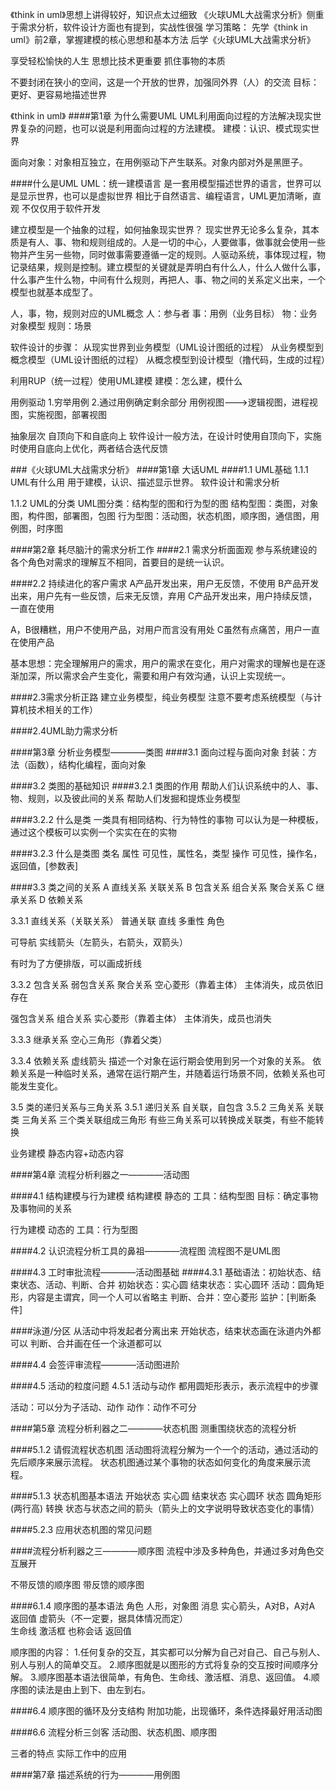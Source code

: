 《think in uml》思想上讲得较好，知识点太过细致
《火球UML大战需求分析》侧重于需求分析，软件设计方面也有提到，实战性很强
学习策略：
先学《think in uml》前2章，掌握建模的核心思想和基本方法
后学《火球UML大战需求分析》

享受轻松愉快的人生
思想比技术更重要
抓住事物的本质

不要封闭在狭小的空间，这是一个开放的世界，加强同外界（人）的交流
目标：更好、更容易地描述世界



《think in uml》
####第1章 为什么需要UML
UML利用面向过程的方法解决现实世界复杂的问题，也可以说是利用面向过程的方法建模。
建模：认识、模式现实世界

面向对象：对象相互独立，在用例驱动下产生联系。对象内部对外是黑匣子。


####什么是UML
UML：统一建模语言
	是一套用模型描述世界的语言，世界可以是显示世界，也可以是虚拟世界
	相比于自然语言、编程语言，UML更加清晰，直观
	不仅仅用于软件开发


建立模型是一个抽象的过程，如何抽象现实世界？
	现实世界无论多么复杂，其本质是有人、事、物和规则组成的。人是一切的中心，人要做事，做事就会使用一些物并产生另一些物，同时做事需要遵循一定的规则。人驱动系统，事体现过程，物记录结果，规则是控制。建立模型的关键就是弄明白有什么人，什么人做什么事，什么事产生什么物，中间有什么规则，再把人、事、物之间的关系定义出来，一个模型也就基本成型了。


人，事，物，规则对应的UML概念
	人：参与者
	事：用例（业务目标）
	物：业务对象模型
	规则：场景


软件设计的步骤：
	从现实世界到业务模型（UML设计图纸的过程）
	从业务模型到概念模型（UML设计图纸的过程）
	从概念模型到设计模型（撸代码，生成的过程）

利用RUP（统一过程）使用UML建模
建模：怎么建，模什么

用例驱动
	1.穷举用例
	2.通过用例确定剩余部分
用例视图--->逻辑视图，进程视图，实施视图，部署视图

抽象层次
	自顶向下和自底向上
	软件设计一般方法，在设计时使用自顶向下，实施时使用自底向上优化，两者结合迭代反馈



###《火球UML大战需求分析》
####第1章 大话UML
####1.1 UML基础
1.1.1 UML有什么用
用于建模，认识、描述显示世界。
软件设计和需求分析

1.1.2 UML的分类
UML图分类：结构型的图和行为型的图
	结构型图：类图，对象图，构件图，部署图，包图
	行为型图：活动图，状态机图，顺序图，通信图，用例图，时序图


####第2章 耗尽脑汁的需求分析工作
####2.1 需求分析面面观
参与系统建设的各个角色对需求的理解互不相同，首要目的是统一认识。

####2.2 持续进化的客户需求
A产品开发出来，用户无反馈，不使用
B产品开发出来，用户先有一些反馈，后来无反馈，弃用
C产品开发出来，用户持续反馈，一直在使用

A，B很糟糕，用户不使用产品，对用户而言没有用处
C虽然有点痛苦，用户一直在使用产品

基本思想：完全理解用户的需求，用户的需求在变化，用户对需求的理解也是在逐渐加深，所以需求会产生变化，需要和用户有效沟通，认识上实现统一。

####2.3需求分析正路
建立业务模型，纯业务模型
注意不要考虑系统模型（与计算机技术相关的工作）

####2.4UML助力需求分析


####第3章 分析业务模型————类图
####3.1 面向过程与面向对象
封装：方法（函数），结构化编程，面向对象

####3.2 类图的基础知识
####3.2.1 类图的作用
帮助人们认识系统中的人、事、物、规则，以及彼此间的关系
帮助人们发掘和提炼业务模型

####3.2.2 什么是类
一类具有相同结构、行为特性的事物
可以认为是一种模板，通过这个模板可以实例一个实实在在的实物

####3.2.3 什么是类图
类名
属性 可见性，属性名，类型
操作 可见性，操作名，返回值，[参数表]

####3.3 类之间的关系
A 直线关系  关联关系
B 包含关系
	组合关系
	聚合关系
C 继承关系
D 依赖关系

3.3.1 直线关系（关联关系）
普通关联	直线
	多重性
	角色

可导航		实线箭头（左箭头，右箭头，双箭头）

有时为了方便排版，可以画成折线

3.3.2 包含关系
弱包含关系	聚合关系			空心菱形（靠着主体）
	主体消失，成员依旧存在

强包含关系  组合关系			实心菱形（靠着主体）
	主体消失，成员也消失

3.3.3 继承关系
空心三角形（靠着父类）

3.3.4 依赖关系
虚线箭头
描述一个对象在运行期会使用到另一个对象的关系。
依赖关系是一种临时关系，通常在运行期产生，并随着运行场景不同，依赖关系也可能发生变化。

3.5 类的递归关系与三角关系
3.5.1 递归关系  自关联，自包含
3.5.2 三角关系
关联类
三角关系	三个类关联组成三角形
	有些三角关系可以转换成关联类，有些不能转换

业务建模
	静态内容+动态内容

####第4章 流程分析利器之一————活动图

####4.1 结构建模与行为建模
结构建模   静态的
	工具：结构型图
	目标：确定事物及事物间的关系

行为建模   动态的
	工具：行为型图


####4.2 认识流程分析工具的鼻祖————流程图
流程图不是UML图

####4.3 工时审批流程————活动图基础
####4.3.1 基础语法：初始状态、结束状态、活动、判断、合并
初始状态：实心圆
结束状态：实心圆环
活动：圆角矩形，内容是主谓宾，同一个人可以省略主
判断、合并：空心菱形
监护：[判断条件]

####泳道/分区
从活动中将发起者分离出来
开始状态，结束状态画在泳道内外都可以
判断、合并画在任一个泳道都可以

####4.4 会签评审流程————活动图进阶

####4.5 活动的粒度问题
4.5.1 活动与动作
都用圆矩形表示，表示流程中的步骤

活动：可以分为子活动、动作
动作：动作不可分


####第5章 流程分析利器之二————状态机图
测重围绕状态的流程分析

####5.1.2 请假流程状态机图
活动图将流程分解为一个一个的活动，通过活动的先后顺序来展示流程。
状态机图通过某个事物的状态如何变化的角度来展示流程。

####5.1.3 状态机图基本语法
开始状态   实心圆
结束状态   实心圆环
状态       圆角矩形(两行高)
转换       状态与状态之间的箭头（箭头上的文字说明导致状态变化的事情）


####5.2.3 应用状态机图的常见问题


####流程分析利器之三————顺序图
流程中涉及多种角色，并通过多对角色交互展开

不带反馈的顺序图
带反馈的顺序图

####6.1.4 顺序图的基本语法
角色      人形，对象图
消息      实心箭头，A对B，A对A
返回值    虚箭头（不一定要，据具体情况而定）	
生命线
激活框    也称会话
返回值


顺序图的内容：
1.任何复杂的交互，其实都可以分解为自己对自己、自己与别人、别人与别人的简单交互。
2.顺序图就是以图形的方式将复杂的交互按时间顺序分解。
3.顺序图基本语法很简单，有角色、生命线、激活框、消息、返回值。
4.顺序图的读法是由上到下、由左到右。

####6.4 顺序图的循环及分支结构
附加功能，出现循环，条件选择最好用活动图


####6.6 流程分析三剑客
活动图、状态机图、顺序图

三者的特点
实际工作中的应用


####第7章 描述系统的行为————用例图


